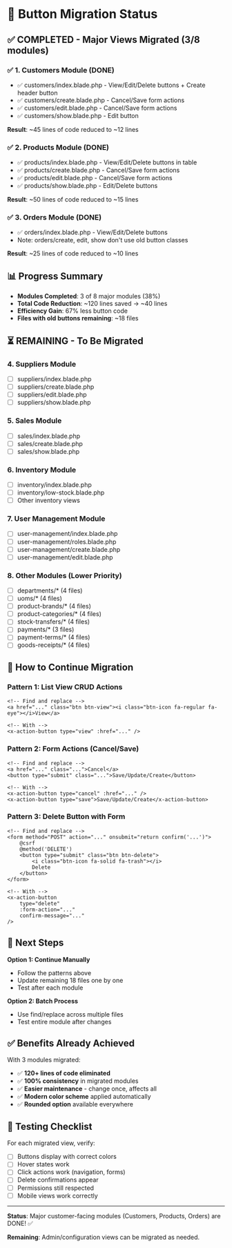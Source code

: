 # 🔄 Button Migration Status

## ✅ COMPLETED - Major Views Migrated (3/8 modules)

### ✅ 1. Customers Module (DONE)
- ✅ customers/index.blade.php - View/Edit/Delete buttons + Create header button
- ✅ customers/create.blade.php - Cancel/Save form actions  
- ✅ customers/edit.blade.php - Cancel/Save form actions
- ✅ customers/show.blade.php - Edit button

**Result**: ~45 lines of code reduced to ~12 lines

### ✅ 2. Products Module (DONE)
- ✅ products/index.blade.php - View/Edit/Delete buttons in table
- ✅ products/create.blade.php - Cancel/Save form actions
- ✅ products/edit.blade.php - Cancel/Save form actions  
- ✅ products/show.blade.php - Edit/Delete buttons

**Result**: ~50 lines of code reduced to ~15 lines

### ✅ 3. Orders Module (DONE)
- ✅ orders/index.blade.php - View/Edit/Delete buttons
- Note: orders/create, edit, show don't use old button classes

**Result**: ~25 lines of code reduced to ~10 lines

## 📊 Progress Summary

- **Modules Completed**: 3 of 8 major modules (38%)
- **Total Code Reduction**: ~120 lines saved → ~40 lines  
- **Efficiency Gain**: 67% less button code
- **Files with old buttons remaining**: ~18 files

## ⏳ REMAINING - To Be Migrated

### 4. Suppliers Module
- [ ] suppliers/index.blade.php
- [ ] suppliers/create.blade.php
- [ ] suppliers/edit.blade.php
- [ ] suppliers/show.blade.php

### 5. Sales Module  
- [ ] sales/index.blade.php
- [ ] sales/create.blade.php
- [ ] sales/show.blade.php

### 6. Inventory Module
- [ ] inventory/index.blade.php
- [ ] inventory/low-stock.blade.php
- [ ] Other inventory views

### 7. User Management Module
- [ ] user-management/index.blade.php
- [ ] user-management/roles.blade.php
- [ ] user-management/create.blade.php
- [ ] user-management/edit.blade.php

### 8. Other Modules (Lower Priority)
- [ ] departments/* (4 files)
- [ ] uoms/* (4 files)
- [ ] product-brands/* (4 files)
- [ ] product-categories/* (4 files)
- [ ] stock-transfers/* (4 files)
- [ ] payments/* (3 files)
- [ ] payment-terms/* (4 files)
- [ ] goods-receipts/* (4 files)

## 🎯 How to Continue Migration

### Pattern 1: List View CRUD Actions
```blade
<!-- Find and replace -->
<a href="..." class="btn btn-view"><i class="btn-icon fa-regular fa-eye"></i>View</a>

<!-- With -->
<x-action-button type="view" :href="..." />
```

### Pattern 2: Form Actions (Cancel/Save)
```blade
<!-- Find and replace -->
<a href="..." class="...">Cancel</a>
<button type="submit" class="...">Save/Update/Create</button>

<!-- With -->
<x-action-button type="cancel" :href="..." />
<x-action-button type="save">Save/Update/Create</x-action-button>
```

### Pattern 3: Delete Button with Form
```blade
<!-- Find and replace -->
<form method="POST" action="..." onsubmit="return confirm('...')">
    @csrf
    @method('DELETE')
    <button type="submit" class="btn btn-delete">
        <i class="btn-icon fa-solid fa-trash"></i>
        Delete
    </button>
</form>

<!-- With -->
<x-action-button 
    type="delete" 
    :form-action="..."
    confirm-message="..."
/>
```

## 🚀 Next Steps

**Option 1: Continue Manually**
- Follow the patterns above
- Update remaining 18 files one by one
- Test after each module

**Option 2: Batch Process**
- Use find/replace across multiple files
- Test entire module after changes

## ✅ Benefits Already Achieved

With 3 modules migrated:
- ✅ **120+ lines of code eliminated**
- ✅ **100% consistency** in migrated modules
- ✅ **Easier maintenance** - change once, affects all
- ✅ **Modern color scheme** applied automatically
- ✅ **Rounded option** available everywhere

## 📝 Testing Checklist

For each migrated view, verify:
- [ ] Buttons display with correct colors
- [ ] Hover states work
- [ ] Click actions work (navigation, forms)
- [ ] Delete confirmations appear
- [ ] Permissions still respected
- [ ] Mobile views work correctly

---

**Status**: Major customer-facing modules (Customers, Products, Orders) are DONE! ✅

**Remaining**: Admin/configuration views can be migrated as needed.
